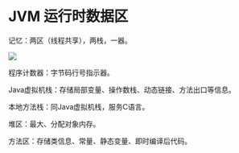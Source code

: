 # JVM 运行时数据区

记忆：两区（线程共享），两栈，一器。

![](../img/2f48230d.png)

程序计数器：字节码行号指示器。

Java虚拟机栈：存储局部变量、操作数栈、动态链接、方法出口等信息。

本地方法栈：同Java虚拟机栈，服务C语言。

堆区：最大、分配对象内存。

方法区：存储类信息、常量、静态变量、即时编译后代码。

